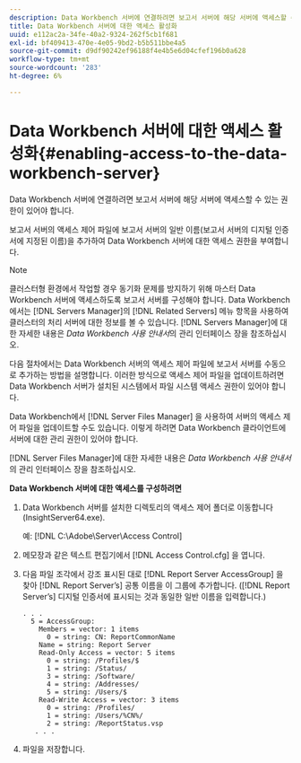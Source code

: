 ```yaml
---
description: Data Workbench 서버에 연결하려면 보고서 서버에 해당 서버에 액세스할 수 있는 권한이 있어야 합니다.
title: Data Workbench 서버에 대한 액세스 활성화
uuid: e112ac2a-34fe-40a2-9324-262f5cb1f681
exl-id: bf409413-470e-4e05-9bd2-b5b511bbe4a5
source-git-commit: d9df90242ef96188f4e4b5e6d04cfef196b0a628
workflow-type: tm+mt
source-wordcount: '283'
ht-degree: 6%

---
```


# Data Workbench 서버에 대한 액세스 활성화{#enabling-access-to-the-data-workbench-server}

Data Workbench 서버에 연결하려면 보고서 서버에 해당 서버에 액세스할 수 있는 권한이 있어야 합니다.

보고서 서버의 액세스 제어 파일에 보고서 서버의 일반 이름(보고서 서버의 디지털 인증서에 지정된 이름)을 추가하여 Data Workbench 서버에 대한 액세스 권한을 부여합니다.

>[!NOTE]
>
>클러스터형 환경에서 작업할 경우 동기화 문제를 방지하기 위해 마스터 Data Workbench 서버에 액세스하도록 보고서 서버를 구성해야 합니다. Data Workbench에서는 [!DNL Servers Manager]의 [!DNL Related Servers] 메뉴 항목을 사용하여 클러스터의 처리 서버에 대한 정보를 볼 수 있습니다. [!DNL Servers Manager]에 대한 자세한 내용은 *Data Workbench 사용 안내서*&#x200B;의 관리 인터페이스 장을 참조하십시오.

다음 절차에서는 Data Workbench 서버의 액세스 제어 파일에 보고서 서버를 수동으로 추가하는 방법을 설명합니다. 이러한 방식으로 액세스 제어 파일을 업데이트하려면 Data Workbench 서버가 설치된 시스템에서 파일 시스템 액세스 권한이 있어야 합니다.

Data Workbench에서 [!DNL Server Files Manager] 을 사용하여 서버의 액세스 제어 파일을 업데이트할 수도 있습니다. 이렇게 하려면 Data Workbench 클라이언트에 서버에 대한 관리 권한이 있어야 합니다.

[!DNL Server Files Manager]에 대한 자세한 내용은 *Data Workbench 사용 안내서*&#x200B;의 관리 인터페이스 장을 참조하십시오.

**Data Workbench 서버에 대한 액세스를 구성하려면**

1. Data Workbench 서버를 설치한 디렉토리의 액세스 제어 폴더로 이동합니다(InsightServer64.exe).

   예: [!DNL C:\Adobe\Server\Access Control]

1. 메모장과 같은 텍스트 편집기에서 [!DNL Access Control.cfg] 을 엽니다.
1. 다음 파일 조각에서 강조 표시된 대로 [!DNL Report Server AccessGroup] 을 찾아 [!DNL Report Server’s] 공통 이름을 이 그룹에 추가합니다. ([!DNL Report Server’s] 디지털 인증서에 표시되는 것과 동일한 일반 이름을 입력합니다.)

   ```
   . . .
     5 = AccessGroup: 
       Members = vector: 1 items
         0 = string: CN: ReportCommonName
       Name = string: Report Server
       Read-Only Access = vector: 5 items
         0 = string: /Profiles/$
         1 = string: /Status/
         3 = string: /Software/
         4 = string: /Addresses/
         5 = string: /Users/$
       Read-Write Access = vector: 3 items
         0 = string: /Profiles/
         1 = string: /Users/%CN%/
         2 = string: /ReportStatus.vsp
      . . .
   ```

1. 파일을 저장합니다.
